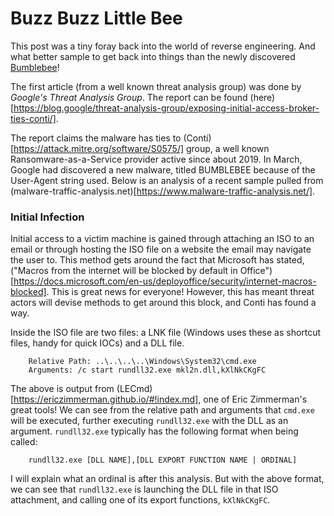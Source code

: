 # Buzz Buzz Little Bee

This post was a tiny foray back into the world of reverse engineering. And what better sample to get back into things than the newly discovered [Bumblebee](https://malpedia.caad.fkie.fraunhofer.de/details/win.bumblebee)!

The first article (from a well known threat analysis group) was done by *Google's Threat Analysis Group*. The report can be found (here)[https://blog.google/threat-analysis-group/exposing-initial-access-broker-ties-conti/].

The report claims the malware has ties to (Conti)[https://attack.mitre.org/software/S0575/] group, a well known Ransomware-as-a-Service provider active since about 2019. In March, Google had discovered a new malware, titled BUMBLEBEE because of the User-Agent string used. Below is an analysis of a recent sample pulled from (malware-traffic-analysis.net)[https://www.malware-traffic-analysis.net/].

### Initial Infection

Initial access to a victim machine is gained through attaching an ISO to an email or through hosting the ISO file on a website the email may navigate the user to. This method gets around the fact that Microsoft has stated, ("Macros from the internet will be blocked by default in Office")[https://docs.microsoft.com/en-us/deployoffice/security/internet-macros-blocked]. This is great news for everyone! However, this has meant threat actors will devise methods to get around this block, and Conti has found a way.

Inside the ISO file are two files: a LNK file (Windows uses these as shortcut files, handy for quick IOCs) and a DLL file.

```
    Relative Path: ..\..\..\..\Windows\System32\cmd.exe
    Arguments: /c start rundll32.exe mkl2n.dll,kXlNkCKgFC
```

The above is output from (LECmd)[https://ericzimmerman.github.io/#!index.md], one of Eric Zimmerman's great tools! We can see from the relative path and arguments that `cmd.exe` will be executed, further executing `rundll32.exe` with the DLL as an argument. `rundll32.exe` typically has the following format when being called:

```
    rundll32.exe [DLL NAME],[DLL EXPORT FUNCTION NAME | ORDINAL]
```

I will explain what an ordinal is after this analysis. But with the above format, we can see that `rundll32.exe` is launching the DLL file in that ISO attachment, and calling one of its export functions, `kXlNkCKgFC`. 

